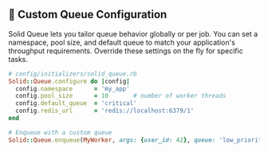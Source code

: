 ## 🚀 Custom Queue Configuration

Solid Queue lets you tailor queue behavior globally or per job. You can set a namespace, pool size, and default queue to match your application's throughput requirements. Override these settings on the fly for specific tasks.

```ruby
# config/initializers/solid_queue.rb
Solid::Queue.configure do |config|
  config.namespace      = 'my_app'
  config.pool_size      = 10       # number of worker threads
  config.default_queue  = 'critical'
  config.redis_url      = 'redis://localhost:6379/1'
end

# Enqueue with a custom queue
Solid::Queue.enqueue(MyWorker, args: {user_id: 42}, queue: 'low_priority')
```